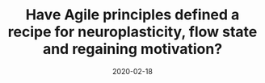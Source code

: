 ---
title: Have Agile principles defined a recipe for neuroplasticity, flow state and regaining motivation?
link: https://lewisdonovan.medium.com/could-agile-principles-hold-the-key-that-unlocks-motivation-and-adult-neuroplasticity-2937d94fcb9f
date: 2020-02-18
thumb_image: https://miro.medium.com/max/700/1*rcOwKnKhHcN4VTySvWCQrA.jpeg
thumb_image_alt: Drawing of the two sides of the brain
layout: post
---